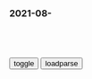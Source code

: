 ### 2021-08-　

```note
```

<table id="tbc" style="white-space:pre-wrap">
</table>
<button onclick="toggleb()">toggle</button>
<button onclick="loadparse()">loadparse</button>
<br>
<!-- 🌸<br>🍅-　-🍑<hr>🍀 --> <textarea rows="30" cols="100" style="display: none" id="tar">

大音希声，

大乐必易，大礼必简_腾讯新闻
https://new.qq.com/omn/20200723/20200723A04AEF00.html

乐由中出，礼自外作。大乐必易，大礼必简。乐至则无怨，礼至则不争。


hodman1：某天，
你发现，
你最痞的朋友做了老师，
老实的朋友成了痞子，
花心的姐妹成了全职太太，
美好的初恋去了酒吧坐台，
抠门的穷小子当上了酒店老板，
慷慨的朋友在建筑队干活...
曾经的好哥们聚在一块敬一杯酒还要客套，
你会不会觉得这世界，
变得莫名其妙。

kikitann：现在流行这类钢琴曲 业外人士殊不知此类乐曲极为简易 幼儿都会的曲目盲目崇拜

Dennis Kuo

Starlight Memories
https://music.163.com/#/song?id=1293032

李小贤_：不知道为什么，总是感觉这旋律好熟悉好熟悉。
11643赞

飞驰我人生：真羡慕你们有故事，我只觉得手中的狗粮略微咸了。
蜂蜜柚子小姐：我太容易生气了，我觉得我应该坐在幼儿园门口卖气球

Ever Eternity
https://music.163.com/#/song?id=28941070

BGM狂魔：为何才开头几个音符，就仿佛听了好久好久的故事。发呆。
18277赞

Let's Escape to Paradise Together
https://music.163.com/#/song?id=1316330677

耀司远洋纪事：纪念来地球行星考察的第26年
人类都还不错 有趣又温柔
今晚月色真美

When I First Saw You, I Thought You Were a Star
https://music.163.com/#/song?id=1375935121&autoplay=0

Sweet Saturn
https://music.163.com/#/song?id=35416345&autoplay=0

晚风
https://music.163.com/#/song?id=1441758494&autoplay=0

Copy / BT07-PZ

Confidence
https://music.163.com/#/song?id=1816922813&autoplay=0

Touchy Feely
https://music.163.com/#/song?id=1428136416&autoplay=0

WEARETHEGOOD

Everything on deck (yeah)
小桌子也很快乐

Rusted Railway Track Forged into a Beautiful KATANA`铁轨锻造日本刀`
https://www.youtube.com/watch?v=G6NP10PNwrw

Matte Collection Swimwear Fashion Show Miami Swim Week 2021 Art Hearts Fashion Full Show 4K
https://www.youtube.com/watch?v=ZXu3ysxisXc

THE BLACK TAPE PROJECT Spring 2019 Highlights Miami - Fashion Channel
https://www.youtube.com/watch?v=xeTDMyvwqKE

The Black Tape Project | Resort 2019 | Full Show
https://www.youtube.com/watch?v=5POKRbxeJD4

THE BLACK TAPE PROJECT Spring 2019 AHF Los Angeles - Fashion Channel
https://www.youtube.com/watch?v=0MKQDdPZGVI

列宁将奴才看得很透彻的语录，揭露了奴才的真面目，警醒世人
https://baijiahao.baidu.com/s?id=1677354114027954021&wfr=spider&for=pc

奴才可能是诚实的人，是家庭里的模范，是优秀的公敏，但他必然要虚伪。

列宁还说过，“意识到自己的奴隶地位而与之作斗争的奴隶，是格命家。
不意识到自己的奴隶地位而津津乐道地赞赏美妙的奴隶生活并对和善的好心的主人感激不尽的奴隶是奴才，是无耻之徒。

奴才是什么 是把奴隶当出了诗情画意的人
https://www.xiaohongshu.com/discovery/item/6103beb40000000021039061

清朝培养的奴才精神，外g都是上流人，唯有自尊自爱才能让人尊敬
https://baijiahao.baidu.com/s?id=1673774143727095877&wfr=spider&for=pc

在鸟笼里出生的金丝雀认为飞翔天空是一种病。——亚历桑德罗.佐渡洛夫斯基

大文豪鲁迅对奴才和奴隶之间的区别有过精确的论述：吃了苦，无法反抗就叫做奴隶；吃了苦，不仅不反抗，还要在苦中找出乐子，寻出美，赞叹陶醉其中，那就是奴才。

https://pics3.baidu.com/feed/71cf3bc79f3df8dc52fc1be65d447c8c46102864.jpeg?token=40983bdb6e497849dfe9486a8bcae7a1

晚清时期，法国使臣罗杰斯对清朝君王说：“你们的太监制度将健康人变成残疾人，这一点很残忍，不符合文明。

还没等清朝君王回话，贴身太监姚勋就跳起来了，对法国使臣罗杰斯横眉冷对：“这是我们皇帝陛下的天大的恩赐，奴才们都心甘情愿。你虽身为外使，怎可诋毁我大清g，干涉我大清g内z？

英国学者巴罗分析认为，zg畸形的奴才精神是zg满洲统治者精心塑造的结果：“就对清zf而言，有充足的证据表明，满洲君王用独特的高压手段完全驯服了臣m，并按自己想要的模式塑造了臣m的性格。他们的道德观念和行为完全由朝廷的思想与意s所k制，...自从满洲女真征服zg以来，至少在过去的一百年的时间里zg没有任何前进的迹象，或者可以说是倒退了；当我们每天都在艺术和科学领域大步向前的时候，他们实际上正在沦为半野蛮人。

巴罗还认为zg人普遍缺乏自尊心，是因为清zf从来没有把百x当成人来看待，而是当成了奴隶。他说“在这样的封闭g度中，人人都是奴隶，人人都有可能因为只犯了一点小错误或因为g府中某位高级或低级的g员的微妙心情而挨一顿板子，挨完打之后还要被迫跪倒在地上，为麻烦了g员来教育自己、惩罚自己而谢罪。"通过这样的方式，满洲君王将zg人的荣誉观、价值观、尊严感全部瓦解，所以在zg，人的尊严这个概念被彻底消灭。

鲁迅这20句话 依然影响着我们
http://www.sohu.com/a/158808541_509296

做奴隶虽然不幸，但并不可怕，因为知道挣扎，毕竟还有挣脱的希望；若是从奴隶生活中寻出美来，赞叹、陶醉，就是万劫不复的奴才了！（南腔北调集·漫与）

灯下漫笔
https://baike.baidu.com/item/灯下漫笔

gj移m管理局：对非必要、非紧急出境事由 暂不签发普通护照等出入境证件
https://baijiahao.baidu.com/s?id=1707148915762784915&wfr=spider&for=pc

鸿星尔克、东奥会……今天的互联网是全m“精神全裸”的互联网
https://m.thepaper.cn/baijiahao_13864595

全体人类自然而然地接入互联网，跟着热点聒噪，像接受电击试验的小白鼠一样接受视频网站大数据的测试，跟随几个令人厌恶的“罐头笑声”做出预料之内的反应。

很多时候我也无法集中注意力，时不时就想看几眼手机变成一个很难戒掉的习惯。那些简单直接、无脑刺激的短视频，一刷就停不下来。游戏还能磨炼操作技艺，短视频带来的刺激真是太空虚了。虽然我看得少，但一看就被拖进去，等自己反应过来就会有些懊恼。

每一次生活方式被彻底颠覆的时代，都有大量的人未能做好准备。这种考验，注定了有些人走向自我毁灭。这个结局不需要太长时间，并且会自动开启恶性循环。

多数人本来就缺乏冷静和理性，冲动、聒噪、没耐性，如今通过手机沉浸在泛滥的垃圾信息之中，在短暂的刺激和空虚之中切换，分不清真实和虚妄，悔恨会进一步加强其情绪化认知。

舆论环境的变化原因很多，最主要的莫过于管制和全民上网表达了。这两者相辅相成，相互促进。假如初中时我就可以上网发言，得丢人现眼到什么程度我都不敢细想。永不停歇的汹涌舆论情绪让监管部门干起活来更加趁手。

刚才看了眼朋友圈和微博，演艺界又出事了，部分qz又在欢呼某某品牌和某个女艺人解约的声明。整个流程已经很熟练了。真羡慕这些狠人，奥运会都不够自豪的，这一天天过的，不是正在骄傲就是在自豪路上。

美媒奥运金牌榜不按金牌按奖牌 愣把美g排第一
https://baijiahao.baidu.com/s?id=1707056040461348408&wfr=spider&for=pc

p通人UCgxE
　美g整体体育素质的确高于我g，它3亿多人口，有73奖牌，我g14亿多人口却只有69奖牌，zg人应少说多做脚踏实地做实事

石家庄日报评论员：为什么拆？拆为了什么？
https://m.thepaper.cn/baijiahao_13846732

思想是行动的行动。只有思想先“破局”，才能行动更有力。

思想是行动的先导，认识是行动的动力
https://www.fx361.com/page/2018/0809/4026015.shtml

`培根
《习惯论》`
思想决定行为，行为决定习惯，习惯决定性格，性格决定命运
https://www.sohu.com/a/390758654_237683

小心你的思想，它会变成你的语言；
小心你的语言，它会变成你的行动；
小心你的行动，它会变成你的习惯；
小心你的习惯，它会变成你的性格；
小心你的性格，它会变成你的命运。

云豹
https://cn.bing.com/th?id=OHR.Neofelis_ZH-CN4637223865_1920x1080.jpg

月收入才200欧元！希腊选手宣布因贫困退役，培养一个奥运冠军要多少钱？
https://new.qq.com/omn/20210804/20210804A013MF00.html

揭秘g脚为何荣誉感缺失 足协分配机制不合理
https://new.qq.com/omn/20210804/20210804A01KD500.html

金牌榜：zg一骑绝尘，美g赶超无望
https://new.qq.com/omn/20210804/20210804A01KD500.html

专家：收入分配机制不合理是导致通胀的主因
https://www.chinanews.com/cj/plgd/news/2007/08-27/1011208.shtml

韩g热门总统候选人语出惊人
https://baijiahao.baidu.com/s?id=1707047784570303075&wfr=spider&for=pc

尹锡悦当时表示：
　参选总统）“对于个人而言是不幸的事，这是一条家破人亡的路”。

尹锡悦还说，如果把这（参选总统）看作是家门荣光、个人荣耀，那就大错特错了。

上海辟谣平台
http://piyao.jfdaily.com/

侦探猫辟尔摩斯
https://piyao.jfdaily.com/static/default/pc/img/mao.png
https://www.jfdaily.com/fancybox/fancy_piyao_ad.jpg

</textarea> <!-- 🍀<br>🍑-　-🍅<hr>🌸 -->

```tip
```

<script src="https://cdn.jsdelivr.net/npm/jquery@3.5.1/dist/jquery.min.js"></script>

<link rel="stylesheet" href="https://cdn.jsdelivr.net/gh/fancyapps/fancybox@3.5.7/dist/jquery.fancybox.min.css" />
<script src="https://cdn.jsdelivr.net/gh/fancyapps/fancybox@3.5.7/dist/jquery.fancybox.min.js"></script>

<script type="text/javascript">

var __urlRegex = /(\b(https?|ftp|file):\/\/[-A-Z0-9+&@#\/%?=~_|!:,.;]*[-A-Z0-9+&@#\/%=~_|])/ig;
var __imgRegex = /\.(?:jpe?g|gif|png)$/i;

loadparse();

function parseURL($string){

    var exp = __urlRegex;
    return $string.replace(exp,function(match){
            __imgRegex.lastIndex=0;
            if(__imgRegex.test(match)){
                return '<a data-fancybox="gallery" href="' + match.replace("/p=700", "")
                 + '"><img src="' + match.replace("/p=700", "/p=160x200")+'" width="64"></a>';
            }
            else{
                return '<a href="' + match + '" target="_blank">' + match + '</a>';
            }
        }
    );
}

function loadparse() {
  tbc.innerHTML = parseURL(tar.value);
}

function toggleb() {
  var x = document.getElementById("tar");
  if (x.style.display === "none") {
    x.style.display = "";
  } else {
    x.style.display = "none";
  }
}

</script>
